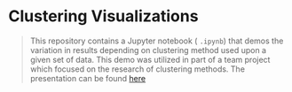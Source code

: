 # Clustering Visualizations
> This repository contains a Jupyter notebook ( `.ipynb`) that demos the variation in results depending on clustering method used upon a given set of data. This demo was utilized in part of a team project which focused on the research of clustering methods. The presentation can be found [here](https://docs.google.com/presentation/d/1phVLB5eAEV_9AR1OMhGMzyQs4TrgsAoNSfQgiV-Ch7M/edit#slide=id.g35f391192_00)
